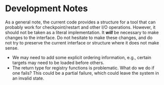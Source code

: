 # Development Notes

As a general note, the current code provides a structure for a tool that
can probably work for checkpoint/restart and other I/O operations.
However, it should not be taken as a literal implementation. It
***will*** be necessary to make changes to the interface. Do not
hesitate to make these changes, and do not try to preserve the current
interface or structure where it does not make sense.

* We may need to add some explicit ordering information, e.g., certain
  targets may need to be loaded before others.
* The return type for registry functions is problematic. What do we do
  if one fails? This could be a partial failure, which could leave the
  system in an invalid state.

<!-- vim: set tabstop=2 shiftwidth=2 expandtab fo=cqt tw=72 : -->
